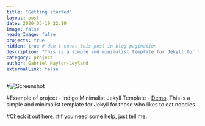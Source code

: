 ```yaml
---
title: "Getting started"
layout: post
date: 2020-05-19 22:10
image: false
headerImage: false
projects: true
hidden: true # don't count this post in blog pagination
description: "This is a simple and minimalist template for Jekyll for those who likes to eat noodles."
category: project
author: Gabriel Naylor-Leyland
externalLink: false
---
```


#![Screenshot](https://raw.githubusercontent.com/sergiokopplin/indigo/gh-pages/assets/screen-shot.png)

#Example of project - Indigo Minimalist Jekyll Template - [Demo](https://sergiokopplin.github.io/indigo/). This is a simple and minimalist template for Jekyll for those who likes to eat noodles.




#[Check it out](https://sergiokopplin.github.io/indigo/) here.
#If you need some help, just [tell me](https://github.com/sergiokopplin/indigo/issues).
